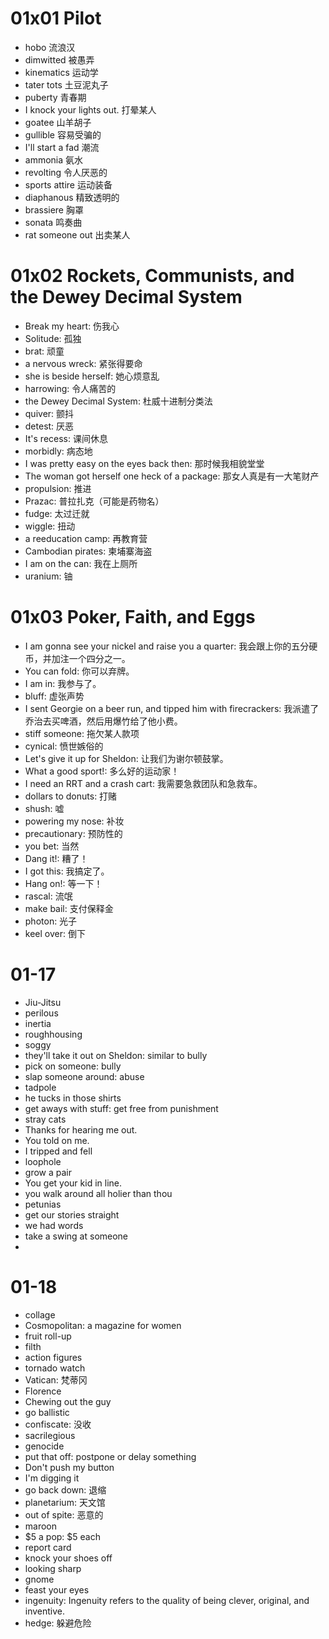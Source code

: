 # 01x01 Pilot
- hobo 流浪汉
- dimwitted 被愚弄
- kinematics 运动学
- tater tots 土豆泥丸子
- puberty 青春期
- I knock your lights out. 打晕某人
- goatee 山羊胡子
- gullible 容易受骗的
- I'll start a fad 潮流
- ammonia 氨水
- revolting 令人厌恶的
- sports attire 运动装备
- diaphanous 精致透明的
- brassiere 胸罩
- sonata 鸣奏曲
- rat someone out 出卖某人

 # 01x02 Rockets, Communists, and the Dewey Decimal System
 - Break my heart: 伤我心
 - Solitude: 孤独
 - brat: 顽童
 - a nervous wreck: 紧张得要命
 - she is beside herself: 她心烦意乱
 - harrowing: 令人痛苦的
 - the Dewey Decimal System: 杜威十进制分类法
 - quiver: 颤抖
 - detest: 厌恶
 - It's recess: 课间休息
 - morbidly: 病态地
 - I was pretty easy on the eyes back then: 那时候我相貌堂堂
 - The woman got herself one heck of a package: 那女人真是有一大笔财产
 - propulsion: 推进
 - Prazac: 普拉扎克（可能是药物名）
 - fudge: 太过迁就
 - wiggle: 扭动
 - a reeducation camp: 再教育营
 - Cambodian pirates: 柬埔寨海盗
 - I am on the can: 我在上厕所
 - uranium: 铀

# 01x03 Poker, Faith, and Eggs
- I am gonna see your nickel and raise you a quarter: 我会跟上你的五分硬币，并加注一个四分之一。
- You can fold: 你可以弃牌。
- I am in: 我参与了。
- bluff: 虚张声势
- I sent Georgie on a beer run, and tipped him with firecrackers: 我派遣了乔治去买啤酒，然后用爆竹给了他小费。
- stiff someone: 拖欠某人款项
- cynical: 愤世嫉俗的
- Let's give it up for Sheldon: 让我们为谢尔顿鼓掌。
- What a good sport!: 多么好的运动家！
- I need an RRT and a crash cart: 我需要急救团队和急救车。
- dollars to donuts: 打赌
- shush: 嘘
- powering my nose: 补妆
- precautionary: 预防性的
- you bet: 当然
- Dang it!: 糟了！
- I got this: 我搞定了。
- Hang on!: 等一下！
- rascal: 流氓
- make bail: 支付保释金
- photon: 光子
- keel over: 倒下







# 01-17
- Jiu-Jitsu
- perilous
- inertia
- roughhousing
- soggy
- they'll take it out on Sheldon: similar to bully
- pick on someone: bully
- slap someone around: abuse
- tadpole
- he tucks in those shirts
- get aways with stuff: get free from punishment
- stray cats
- Thanks for hearing me out.
- You told on me.
- I tripped and fell
- loophole
- grow a pair
- You get your kid in line.
- you walk around all holier than thou
- petunias
- get our stories straight
- we had words
- take a swing at someone
- 

# 01-18
- collage
- Cosmopolitan: a magazine for women
- fruit roll-up
- filth
- action figures
- tornado watch
- Vatican: 梵蒂冈
- Florence
- Chewing out the guy
- go ballistic
- confiscate: 没收
- sacrilegious
- genocide
- put that off: postpone or delay something
- Don't push my button
- I'm digging it
- go back down: 退缩
- planetarium: 天文馆
- out of spite: 恶意的
- maroon
- $5 a pop: $5 each
- report card
- knock your shoes off
- looking sharp
- gnome
- feast your eyes
- ingenuity: Ingenuity refers to the quality of being clever, original, and inventive.
- hedge: 躲避危险
